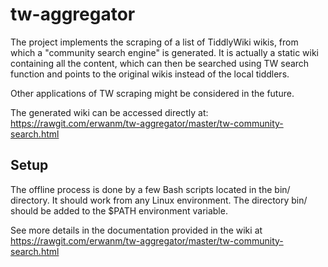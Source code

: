 tw-aggregator
=============

The project implements the scraping of a list of TiddlyWiki wikis, from which a "community search engine" is generated. It is actually a static wiki containing all the content, which can then be searched using TW search function and points to the original wikis instead of the local tiddlers.

Other applications of TW scraping might be considered in the future.

The generated wiki can be accessed directly at:
https://rawgit.com/erwanm/tw-aggregator/master/tw-community-search.html


Setup
-----

The offline process is done by a few Bash scripts located in the bin/ directory.
It should work from any Linux environment. The directory bin/ should be added to the $PATH environment variable.

See more details in the documentation provided in the wiki at https://rawgit.com/erwanm/tw-aggregator/master/tw-community-search.html

